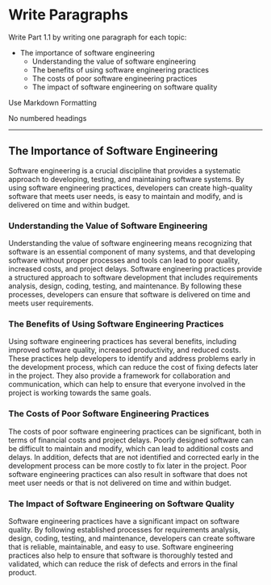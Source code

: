 # Write Paragraphs

Write Part 1.1 by writing one paragraph for each topic:

* The importance of software engineering
    * Understanding the value of software engineering
    * The benefits of using software engineering practices
    * The costs of poor software engineering practices
    * The impact of software engineering on software quality

Use Markdown Formatting

No numbered headings

---

## The Importance of Software Engineering

Software engineering is a crucial discipline that provides a systematic approach to developing,
testing, and maintaining software systems. By using software engineering practices, developers can
create high-quality software that meets user needs, is easy to maintain and modify, and is
delivered on time and within budget. 

### Understanding the Value of Software Engineering

Understanding the value of software engineering means recognizing that software is an essential
component of many systems, and that developing software without proper processes and tools can lead
to poor quality, increased costs, and project delays. Software engineering practices provide a
structured approach to software development that includes requirements analysis, design, coding,
testing, and maintenance. By following these processes, developers can ensure that software is
delivered on time and meets user requirements.

### The Benefits of Using Software Engineering Practices

Using software engineering practices has several benefits, including improved software quality,
increased productivity, and reduced costs. These practices help developers to identify and address
problems early in the development process, which can reduce the cost of fixing defects later in the
project. They also provide a framework for collaboration and communication, which can help to
ensure that everyone involved in the project is working towards the same goals.

### The Costs of Poor Software Engineering Practices

The costs of poor software engineering practices can be significant, both in terms of financial
costs and project delays. Poorly designed software can be difficult to maintain and modify, which
can lead to additional costs and delays. In addition, defects that are not identified and corrected
early in the development process can be more costly to fix later in the project. Poor software
engineering practices can also result in software that does not meet user needs or that is not
delivered on time and within budget.

### The Impact of Software Engineering on Software Quality

Software engineering practices have a significant impact on software quality. By following
established processes for requirements analysis, design, coding, testing, and maintenance,
developers can create software that is reliable, maintainable, and easy to use. Software
engineering practices also help to ensure that software is thoroughly tested and validated, which
can reduce the risk of defects and errors in the final product.

